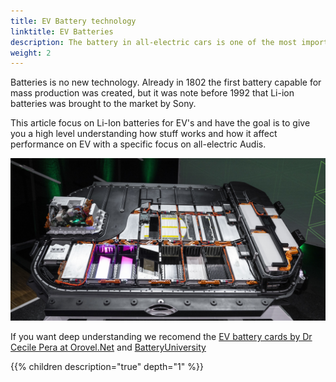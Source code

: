 ```yaml
---
title: EV Battery technology
linktitle: EV Batteries
description: The battery in all-electric cars is one of the most important parts in an EV. This technology article goes through the different aspects. 
weight: 2
---
```


Batteries is no new technology. Already in 1802 the first battery capable for mass production was created, but it was note before 1992 that Li-ion batteries was brought to the market by Sony.

This article focus on Li-Ion batteries for EV's and have the goal is to give you a high level understanding how stuff works
and how it affect performance on EV with a specific focus on all-electric Audis.

![Battery pack](batterypack.jpg "Audi e-tron 95kWh battery pack")

If you want deep understanding we recomend the [EV battery cards by Dr Cecile Pera at Orovel.Net](https://www.orovel.net/orovel-cards/battery) and [BatteryUniversity](https://batteryuniversity.com/articles)

{{% children description="true" depth="1" %}}
